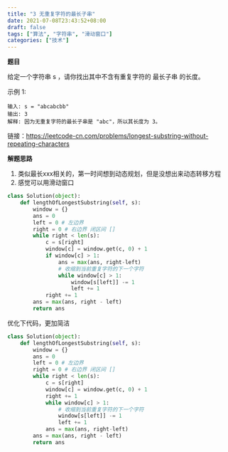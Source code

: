 ```yaml
---
title: "3 无重复字符的最长子串"
date: 2021-07-08T23:43:52+08:00
draft: false
tags: ["算法", "字符串", "滑动窗口"]
categories: ["技术"]
---
```


**题目**

给定一个字符串 s ，请你找出其中不含有重复字符的 最长子串 的长度。

示例 1:
```
输入: s = "abcabcbb"
输出: 3 
解释: 因为无重复字符的最长子串是 "abc"，所以其长度为 3。
```

链接：https://leetcode-cn.com/problems/longest-substring-without-repeating-characters

**解题思路**

1. 类似最长xxx相关的，第一时间想到动态规划，但是没想出来动态转移方程
2. 感觉可以用滑动窗口

```python
class Solution(object):
    def lengthOfLongestSubstring(self, s):
        window = {}
        ans = 0
        left = 0 # 左边界
        right = 0 # 右边界 闭区间 []
        while right < len(s):
            c = s[right]
            window[c] = window.get(c, 0) + 1
            if window[c] > 1:
                ans = max(ans, right-left)
                # 收缩到当前重复字符的下一个字符
                while window[c] > 1:
                    window[s[left]] -= 1
                    left += 1
            right += 1
        ans = max(ans, right - left)
        return ans
```

优化下代码，更加简洁

```python
class Solution(object):
    def lengthOfLongestSubstring(self, s):
        window = {}
        ans = 0
        left = 0 # 左边界
        right = 0 # 右边界 闭区间 []
        while right < len(s):
            c = s[right]
            window[c] = window.get(c, 0) + 1
            right += 1
            while window[c] > 1:
                # 收缩到当前重复字符的下一个字符
                window[s[left]] -= 1
                left += 1
            ans = max(ans, right-left)
        ans = max(ans, right - left)
        return ans
```